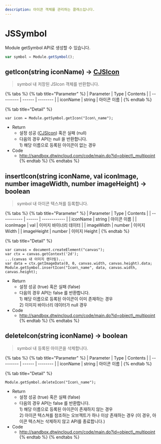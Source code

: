 ```yaml
---
description: 아이콘 객체를 관리하는 클래스입니다.
---
```


# JSSymbol

Module getSymbol API로 생성할 수 있습니다.

```javascript
var symbol = Module.getSymbol();
```

## getIcon(string iconName) → [CJSIcon](CJSIcon.md)

> symbol 내 저장된 JSIcon 객체를 반환합니다.

{% tabs %}
{% tab title="Parameter" %}
| Parameter | Type   | Contents |
| --------- | ------ | -------- |
| iconName  | string | 아이콘 이름   |
{% endtab %}

{% tab title="Detail" %}
```
var icon = Module.getSymbol.getIcon("Icon\_name");
```

* Return
  * 설정 성공 ([CJSIcon](CJSIcon.md)) 혹은 실패 (null)
  * 다음의 경우 API는 null 을 반환합니다.\
    1\) 해당 이름으로 등록된 아이콘이 없는 경우
* Code
  * http://sandbox.dtwincloud.com/code/main.do?id=object\_multipoint
{% endtab %}
{% endtabs %}

## insertIcon(string iconName, val iconImage, number imageWidth, number imageHeight) → boolean

> symbol 내 아이콘 텍스쳐를 등록합니다.

{% tabs %}
{% tab title="Parameter" %}
| Parameter   | Type   | Contents     |
| ----------- | ------ | ------------ |
| iconName    | string | 아이콘 이름       |
| iconImage   | val    | 이미지 바이너리 데이터 |
| imageWidth  | number | 이미지 Width    |
| imageHeight | number | 이미지 Height   |
{% endtab %}

{% tab title="Detail" %}
```
var canvas = document.createElement("canvas");
var ctx = canvas.getContext('2d');
...(canvas 내 이미지 렌더링)...
var data = ctx.getImageData(0, 0, canvas.width, canvas.height).data;
Module.getSymbol.insertIcon("Icon\_name", data, canvas.width, canvas.height);
```

* Return
  * 설정 성공 (true) 혹은 실패 (false)
  * 다음의 경우 API는 false 를 반환합니다.\
    1\) 해당 이름으로 등록된 아이콘이 이미 존재하는 경우\
    2\) 이미지 바이너리 데이터가 null 경우
* Code
  * http://sandbox.dtwincloud.com/code/main.do?id=object\_multipoint
{% endtab %}
{% endtabs %}

## deleteIcon(string iconName) → boolean

> symbol 내 등록된 아이콘을 삭제합니다.

{% tabs %}
{% tab title="Parameter" %}
| Parameter | Type   | Contents |
| --------- | ------ | -------- |
| iconName  | string | 아이콘 이름   |
{% endtab %}

{% tab title="Detail" %}
```
Module.getSymbol.deleteIcon("Icon\_name");
```

* Return
  * 설정 성공 (true) 혹은 실패 (false)
  * 다음의 경우 API는 false 를 반환합니다.\
    1\) 해당 이름으로 등록된 아이콘이 존재하지 않는 경우\
    2\) 아이콘 텍스쳐를 참조하는 오브젝트가 하나 이상 존재하는 경우 (이 경우, 아이콘 텍스쳐는 삭제하지 않고 API를 종료합니다.)
* Code
  * http://sandbox.dtwincloud.com/code/main.do?id=object\_multipoint
{% endtab %}
{% endtabs %}
